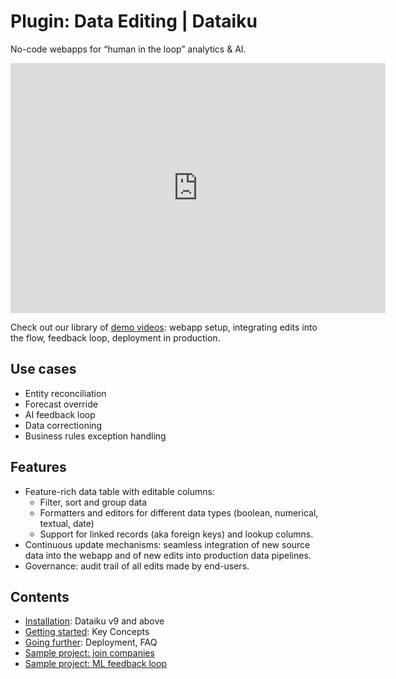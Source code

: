 # Plugin: Data Editing | Dataiku

No-code webapps for “human in the loop” analytics & AI.

<iframe src="https://www.loom.com/embed/7b79e45e755544f8baf1ff3ed1bf60ee" frameborder="0" webkitallowfullscreen="" mozallowfullscreen="" allowfullscreen="" style="height: 400px; width: 600px"></iframe>

Check out our library of [demo videos](https://loom.com/share/folder/b5e96d5672da4a58883b3b05a35445fa): webapp setup, integrating edits into the flow, feedback loop, deployment in production.

## Use cases

* Entity reconciliation
* Forecast override
* AI feedback loop
* Data correctioning
* Business rules exception handling

## Features

* Feature-rich data table with editable columns:
  * Filter, sort and group data
  * Formatters and editors for different data types (boolean, numerical, textual, date)
  * Support for linked records (aka foreign keys) and lookup columns.
* Continuous update mechanisms: seamless integration of new source data into the webapp and of new edits into production data pipelines.
* Governance: audit trail of all edits made by end-users.

## Contents

* [Installation](install-plugin): Dataiku v9 and above
* [Getting started](get-started): Key Concepts
* [Going further](going-further): Deployment, FAQ
* [Sample project: join companies](sample-project-join-companies)
* [Sample project: ML feedback loop](sample-project-ml-feedback-loop)